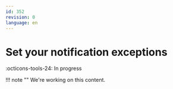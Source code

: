 ```yaml
---
id: 352
revision: 0
language: en
---
```


# Set your notification exceptions

:octicons-tools-24: In progress

!!! note ""
We're working on this content.
